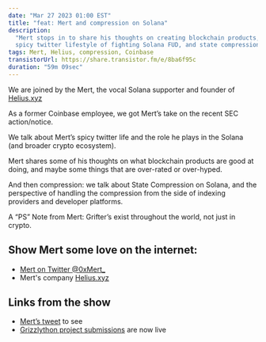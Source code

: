 ```yaml
---
date: "Mar 27 2023 01:00 EST"
title: "feat: Mert and compression on Solana"
description:
  "Mert stops in to share his thoughts on creating blockchain products, his
  spicy twitter lifestyle of fighting Solana FUD, and state compression."
tags: Mert, Helius, compression, Coinbase
transistorUrl: https://share.transistor.fm/e/8ba6f95c
duration: "59m 09sec"
---
```


We are joined by the Mert, the vocal Solana supporter and founder of
[Helius.xyz](http://Helius.xyz)

As a former Coinbase employee, we got Mert’s take on the recent SEC
action/notice.

We talk about Mert’s spicy twitter life and the role he plays in the Solana (and
broader crypto ecosystem).

Mert shares some of his thoughts on what blockchain products are good at doing,
and maybe some things that are over-rated or over-hyped.

And then compression: we talk about State Compression on Solana, and the
perspective of handling the compression from the side of indexing providers and
developer platforms.

A “PS” Note from Mert: Grifter’s exist throughout the world, not just in crypto.

## Show Mert some love on the internet:

- [Mert on Twitter @0xMert\_](https://twitter.com/0xMert_)
- Mert's company [Helius.xyz](http://Helius.xyz)

## Links from the show

- [Mert’s tweet](https://twitter.com/0xMert_/status/1639096565942870016) to see
- [Grizzlython project submissions](https://solana.com/grizzlython/projects) are
  now live
